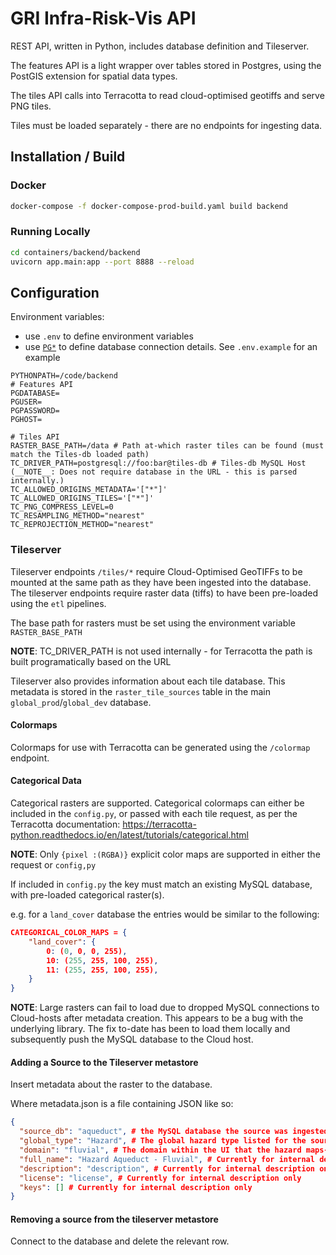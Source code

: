 # GRI Infra-Risk-Vis API

REST API, written in Python, includes database definition and Tileserver.

The features API is a light wrapper over tables stored in Postgres, using the
PostGIS extension for spatial data types.

The tiles API calls into Terracotta to read cloud-optimised geotiffs and serve
PNG tiles.

Tiles must be loaded separately - there are no endpoints for ingesting data.

## Installation / Build

### Docker

```bash
docker-compose -f docker-compose-prod-build.yaml build backend
```

### Running Locally

```bash
cd containers/backend/backend
uvicorn app.main:app --port 8888 --reload
```

## Configuration

Environment variables:

- use `.env` to define environment variables
- use [`PG*`](https://www.postgresql.org/docs/current/libpq-envars.html) to
  define database connection details. See `.env.example` for an example

```
PYTHONPATH=/code/backend
# Features API
PGDATABASE=
PGUSER=
PGPASSWORD=
PGHOST=

# Tiles API
RASTER_BASE_PATH=/data # Path at-which raster tiles can be found (must match the Tiles-db loaded path)
TC_DRIVER_PATH=postgresql://foo:bar@tiles-db # Tiles-db MySQL Host (__NOTE__: Does not require database in the URL - this is parsed internally.)
TC_ALLOWED_ORIGINS_METADATA='["*"]'
TC_ALLOWED_ORIGINS_TILES='["*"]'
TC_PNG_COMPRESS_LEVEL=0
TC_RESAMPLING_METHOD="nearest"
TC_REPROJECTION_METHOD="nearest"
```

### Tileserver

Tileserver endpoints `/tiles/*` require Cloud-Optimised GeoTIFFs to be mounted
at the same path as they have been ingested into the database. The tileserver
endpoints require raster data (tiffs) to have been pre-loaded using the `etl`
pipelines.

The base path for rasters must be set using the environment variable
`RASTER_BASE_PATH`

**NOTE**: TC_DRIVER_PATH is not used internally - for Terracotta the path is
built programatically based on the URL

Tileserver also provides information about each tile database. This metadata is
stored in the `raster_tile_sources` table in the main `global_prod`/`global_dev`
database.

#### Colormaps

Colormaps for use with Terracotta can be generated using the `/colormap`
endpoint.

#### Categorical Data

Categorical rasters are supported. Categorical colormaps can either be included
in the `config.py`, or passed with each tile request, as per the Terracotta
documentation:
https://terracotta-python.readthedocs.io/en/latest/tutorials/categorical.html

**NOTE**: Only `{pixel :(RGBA)}` explicit color maps are supported in either the
request or `config,py`

If included in `config.py` the key must match an existing MySQL database, with
pre-loaded categorical raster(s).

e.g. for a `land_cover` database the entries would be similar to the following:

```json
CATEGORICAL_COLOR_MAPS = {
    "land_cover": {
        0: (0, 0, 0, 255),
        10: (255, 255, 100, 255),
        11: (255, 255, 100, 255),
    }
}
```

**NOTE**: Large rasters can fail to load due to dropped MySQL connections to
Cloud-hosts after metadata creation. This appears to be a bug with the
underlying library. The fix to-date has been to load them locally and
subsequently push the MySQL database to the Cloud host.

#### Adding a Source to the Tileserver metastore

Insert metadata about the raster to the database.

Where metadata.json is a file containing JSON like so:

```json
{
  "source_db": "aqueduct", # the MySQL database the source was ingested-into
  "global_type": "Hazard", # The global hazard type listed for the source tiles
  "domain": "fluvial", # The domain within the UI that the hazard maps-into
  "full_name": "Hazard Aqueduct - Fluvial", # Currently for internal description only
  "description": "description", # Currently for internal description only
  "license": "license", # Currently for internal description only
  "keys": [] # Currently for internal description only
}
```

#### Removing a source from the tileserver metastore

Connect to the database and delete the relevant row.
